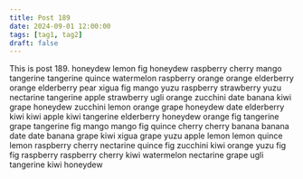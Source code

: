 ```yaml
---
title: Post 189
date: 2024-09-01 12:00:00
tags: [tag1, tag2]
draft: false
---
```

This is post 189.
honeydew
lemon
fig
honeydew
raspberry
cherry
mango
tangerine
tangerine
quince
watermelon
raspberry
orange
orange
elderberry
orange
elderberry
pear
xigua
fig
mango
yuzu
raspberry
strawberry
yuzu
nectarine
tangerine
apple
strawberry
ugli
orange
zucchini
date
banana
kiwi
grape
honeydew
zucchini
lemon
orange
grape
honeydew
date
elderberry
kiwi
kiwi
apple
kiwi
tangerine
elderberry
honeydew
orange
fig
tangerine
grape
tangerine
fig
mango
mango
fig
quince
cherry
cherry
banana
banana
date
date
banana
grape
kiwi
xigua
grape
yuzu
apple
lemon
lemon
quince
lemon
raspberry
cherry
nectarine
quince
fig
zucchini
kiwi
orange
yuzu
fig
fig
raspberry
raspberry
cherry
kiwi
watermelon
nectarine
grape
ugli
tangerine
kiwi
honeydew
